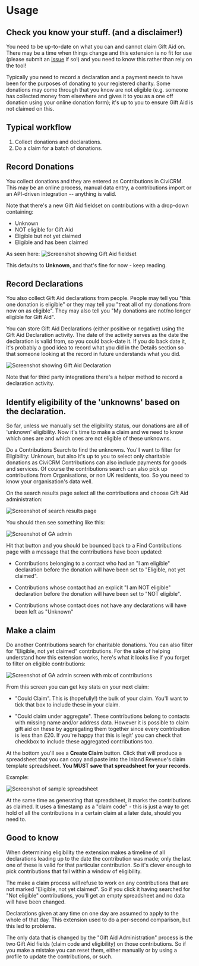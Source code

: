 # Usage

## Check you know your stuff. (and a disclaimer!)

You need to be up-to-date on what you can and cannot claim Gift Aid on. There
may be a time when things change and this extension is no fit for use (please
submit an
[Issue](https://github.com/artfulrobot/uk.artfulrobot.civicrm.giftaid/issues) if
so!) and you need to know this rather than rely on the tool!

Typically you need to record a declaration and a payment needs to have been for
the purposes of donating to your registered charity. Some donations may come
through that you know are not eligible (e.g. someone has collected money from
elsewhere and gives it to you as a one off donation using your online donation
form); it's up to you to ensure Gift Aid is not claimed on this.

## Typical workflow

1. Collect donations and declarations.
2. Do a claim for a batch of donations.

## Record Donations

You collect donations and they are entered as Contributions in CiviCRM. This may
be an online process, manual data entry, a contributions import or an API-driven
integration -- anything is valid.

Note that there's a new Gift Aid fieldset on contributions with a drop-down containing:

- Unknown
- NOT eligible for Gift Aid
- Eligible but not yet claimed
- Eligible and has been claimed

As seen here:
![Screenshot showing Gift Aid fieldset](images/new-contrib.png)

This defaults to **Unknown**, and that's fine for now - keep reading.

## Record Declarations

You also collect Gift Aid declarations from people. People may tell you "this
one donation is eligible" or they may tell you "treat all of my donations from
now on as eligible". They may also tell you "My donations are not/no longer
eligible for Gift Aid".

You can store Gift Aid Declarations (either positive or negative) using the Gift
Aid Declaration activity. The date of the activity serves as the date the
declaration is valid from, so you could back-date it. If you do back date it,
it's probably a good idea to record what you did in the Details section so that
someone looking at the record in future understands what you did.

![Screenshot showing Gift Aid Declaration](images/declaration.png)

Note that for third party integrations there's a helper method to record a
declaration activity.

## Identify eligibility of the 'unknowns' based on the declaration.

So far, unless we manually set the eligibility status, our donations are all of
'unknown' eligibility. Now it's time to make a claim and we need to know which
ones are and which ones are not eligible of these unknowns.

Do a Contributions Search to find the unknowns. You'll want to filter for
Eligibility: Unknown, but also it's up to you to select only charitable
donations as CiviCRM Contributions can also include payments for goods and
services. Of course the contributions search can also pick up contributions from
Organisations, or non UK residents, too. So you need to know your organisation's
data well.

On the search results page select all the contributions and choose Gift Aid
administration:

![Screenshot of search results page](images/contrib-task.png)

You should then see something like this:

![Screenshot of GA admin](images/manage-1.png)

Hit that button and you should be bounced back to a Find Contributions page with
a message that the contributions have been updated:

- Contributions belonging to a contact who had an "I am eligible" declaration
  before the donation will have been set to "Eligible, not yet claimed".

- Contributions whose contact had an explicit "I am NOT eligible" declaration
  before the donation will have been set to "NOT eligible".

- Contributions whose contact does not have any declarations will have been left
  as "Unknown"

## Make a claim

Do another Contributions search for charitable donations. You can also filter
for "Eligible, not yet claimed" contributions. For the sake of helping
understand how this extension works, here's what it looks like if you forget to
filter on eligible contributions:

![Screenshot of GA admin screen with mix of contributions](images/manage-2.png)

From this screen you can get key stats on your next claim:

- "Could Claim". This is (hopefully!) the bulk of your claim. You'll want to
  tick that box to include these in your claim.

- "Could claim under aggregate". These contributions belong to contacts with
  missing name and/or address data. However it is possible to claim gift aid on
  these by aggregating them together since every contribution is less than £20.
  If you're happy that this is legit' you can check that checkbox to include
  these aggregated contributions too.

At the bottom you'll see a **Create Claim** button. Click that will produce a
spreadsheet that you can copy and paste into the Inland Revenue's claim
template spreadsheet. **You MUST save that spreadsheet for your records**.

Example:

![Screenshot of sample spreadsheet](images/spreadsheet.png)

At the same time as generating that spreadsheet, it marks the contributions as
claimed. It uses a timestamp as a "claim code" - this is just a way to get hold
of all the contributions in a certain claim at a later date, should you need to.

## Good to know

When determining eligibility the extension makes a timeline of all declarations
leading up to the date the contribution was made; only the last one of these is
valid for that particular contribution. So it's clever enough to pick
contributions that fall within a window of eligibility.

The make a claim process will refuse to work on any contributions that are not
marked "Eligible, not yet claimed". So if you click it having searched for
"Not eligible" contributions, you'll get an empty spreadsheet and no data will
have been changed.

Declarations given at any time on one day are assumed to apply to the whole of
that day. This extension used to do a per-second comparison, but this led to
problems.

The only data that is changed by the "Gift Aid Administration" process is the
two Gift Aid fields (claim code and eligibility) on those contributions. So if
you make a mistake you can reset them, either manually or by using a profile to
update the contributions, or such.
